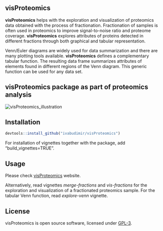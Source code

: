 
<!-- README.md is generated from README.Rmd -->

## visProteomics

**visProteomics** helps with the exploration and visualization of
proteomics data obtained with the process of fractionation.
Fractionation of samples is often used in proteomics to improve
signal-to-noise ratio and proteome coverage. **visProteomics** explores
attributes of proteins detected in different fractions through both
graphical and tabular representation.

Venn/Euler diagrams are widely used for data summarization and there are
many plotting tools available. **visProteomics** defines a complementary
tabular function. The resulting data frame summarizes attributes of
elements found in different regions of the Venn diagram. This generic
function can be used for any data set.

## visProteomics package as part of proteomics analysis

![visProteomics_illustration](https://user-images.githubusercontent.com/37818185/124632049-459e8c80-de84-11eb-814e-9f80fdb10245.png)

## Installation

``` r
devtools::install_github("ivabudimir/visProteomics")
```

For installation of vignettes together with the package, add
“build\_vignettes=TRUE”.

## Usage

Please check
[visProteomics](https://ivabudimir.github.io/visProteomics/) website.

Alternatively, read vignettes *merge-fractions* and *vis-fractions* for
the exploration and visualization of a fractionated proteomics sample.
For the tabular Venn function, read *explore-venn* vignette.

## License

visProteomics is open source software, licensed under
[GPL-3](https://github.com/ivabudimir/visProteomics/blob/master/LICENSE).
